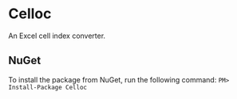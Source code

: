 # Celloc
An Excel cell index converter.

## NuGet
To install the package from NuGet, run the following command: 
`PM> Install-Package Celloc`
